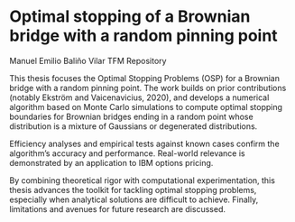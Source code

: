 # Optimal stopping of a Brownian bridge with a random pinning point
Manuel Emilio Baliño Vilar TFM Repository

This thesis focuses the Optimal Stopping Problems (OSP) for a Brownian bridge with a random pinning point. The work builds on prior contributions (notably Ekström and Vaicenavicius, 2020), and develops a numerical algorithm based on Monte Carlo simulations to compute optimal stopping boundaries for Brownian bridges ending in a random point whose distribution is a mixture of Gaussians or degenerated distributions. 

Efficiency analyses and empirical tests against known cases confirm the algorithm’s accuracy and performance. Real-world relevance is demonstrated by an application to IBM options pricing.

By combining theoretical rigor with computational experimentation, this thesis advances the toolkit for tackling optimal stopping problems, especially when analytical solutions are difficult to achieve. Finally, limitations and avenues for future research are discussed.
